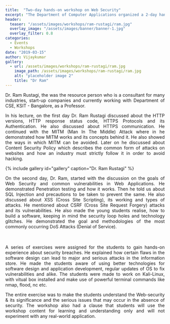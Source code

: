 ```yaml
---
title:  "Two-day hands-on workshop on Web Security"
excerpt: "The Department of Computer Applications organized a 2-day hands-on workshop on Web Security for the students of 4th Sem MCA on 11th and 12th March 2019"
header:
  teaser: "/assets/images/workshops/ram-rustagi/ram.jpg"
  overlay_image: "/assets/images/banner/banner-1.jpg"
  overlay_filter: 0.8
categories: 
  - Events
  - Workshops
date: "2019-03-15"
author: Vijaykumar
gallery:
  - url: /assets/images/workshops/ram-rustagi/ram.jpg
    image_path: /assets/images/workshops/ram-rustagi/ram.jpg
    alt: "placeholder image 2"
    title: "Dr Ram"
---
```


<div style="text-align:justify">
Dr. Ram Rustagi, the was the resource person who is a consultant for many industries, start-up companies and currently working with Department of CSE, KSIT - Bangalore, as a Professor.

In his lecture, on the first day Dr. Ram Rustagi discussed about the HTTP versions, HTTP response status code, HTTPS Protocols and its Authentication. He also discussed about HTTPS communication. He continued with the MITM (Man In The Middle) Attack where in he demonstrated how MITM works and its concepts behind it. He also showed the ways in which MITM can be avoided. Later on he discussed about Content Security Policy  which describes the common form of attacks on websites and how an industry must strictly follow it in order to avoid hacking.

{% include gallery id="gallery" caption="Dr. Ram Rustagi" %}

On the second day, Dr. Ram, started with the discussion on the goals of Web Security and common vulnerabilities in Web Applications. He demonstrated Penetration testing and how it works. Then he told us about SQL Injection and precautions to be taken to prevent the same.  He also discussed about XSS (Cross Site Scripting), its working and types of attacks. He mentioned about CSRF (Cross Site Request Forgery) attacks and its vulnerabilities. He also made the young students realise, how to build a software, keeping in mind the security loop holes and technology glitches. He demonstrated the goal and methodologies of the most commonly occurring DoS Attacks (Denial of Service).

<br/>
<br/>
A series of exercises were assigned for the students to gain hands-on experience about security breaches.  He explained how certain flaws in the software design can lead to major and serious attacks in the information store.  He made the students aware of using better technologies for software design and application development, regular updates of OS to fix vulnerabilities and alike.  The students were made to work on Kali-Linux, with vitual box installed and make use of powerful terminal commands like nmap, flood, nc etc. 

The entire exercise was to make the students understand the Web-security & its significance and the serious issues that may occur in the absence of security. The workshop also had a clause that students will use the workshop content for learning and understanding only and will not experiment with any real-world application.
</div>

